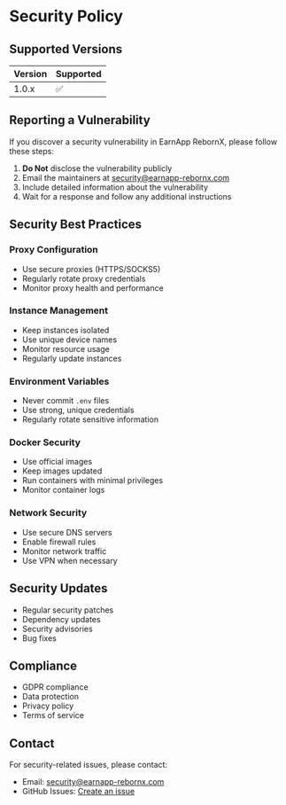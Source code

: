 # Security Policy

## Supported Versions

| Version | Supported          |
| ------- | ------------------ |
| 1.0.x   | :white_check_mark: |

## Reporting a Vulnerability

If you discover a security vulnerability in EarnApp RebornX, please follow these steps:

1. **Do Not** disclose the vulnerability publicly
2. Email the maintainers at [security@earnapp-rebornx.com](mailto:security@earnapp-rebornx.com)
3. Include detailed information about the vulnerability
4. Wait for a response and follow any additional instructions

## Security Best Practices

### Proxy Configuration

- Use secure proxies (HTTPS/SOCKS5)
- Regularly rotate proxy credentials
- Monitor proxy health and performance

### Instance Management

- Keep instances isolated
- Use unique device names
- Monitor resource usage
- Regularly update instances

### Environment Variables

- Never commit `.env` files
- Use strong, unique credentials
- Regularly rotate sensitive information

### Docker Security

- Use official images
- Keep images updated
- Run containers with minimal privileges
- Monitor container logs

### Network Security

- Use secure DNS servers
- Enable firewall rules
- Monitor network traffic
- Use VPN when necessary

## Security Updates

- Regular security patches
- Dependency updates
- Security advisories
- Bug fixes

## Compliance

- GDPR compliance
- Data protection
- Privacy policy
- Terms of service

## Contact

For security-related issues, please contact:
- Email: [security@earnapp-rebornx.com](mailto:security@earnapp-rebornx.com)
- GitHub Issues: [Create an issue](https://github.com/oyash01/Earnapp-RebornX/issues) 